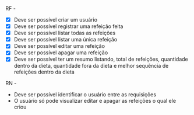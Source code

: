 
RF -

- [x] Deve ser possível criar um usuário
- [x] Deve ser possível registrar uma refeição feita
- [x] Deve ser possível listar todas as refeições
- [x] Deve ser possível listar uma única refeição
- [x] Deve ser possível editar uma refeição
- [x] Deve ser possível apagar uma refeição
- [x] Deve ser possível ter um resumo listando, total de refeições, quantidade dentro da dieta, quantidade fora da dieta e melhor sequência de refeições dentro da dieta

RN - 

- Deve ser possível identificar o usuário entre as requisições
- O usuário só pode visualizar editar e apagar as refeições o qual ele criou